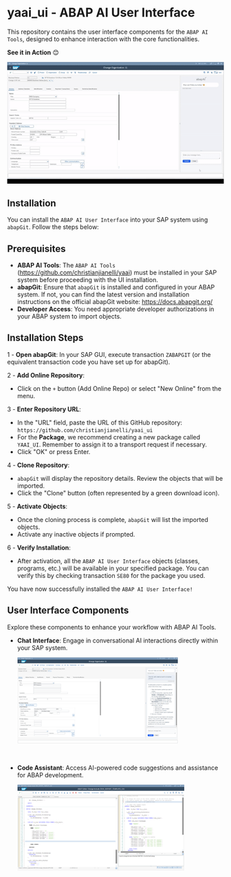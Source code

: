 # yaai_ui - ABAP AI User Interface
This repository contains the user interface components for the `ABAP AI Tools`, designed to enhance interaction with the core functionalities.

**See it in Action** 😊

![Chat](images/abap_ai_ui_chat_anim.gif)

## Installation
You can install the `ABAP AI User Interface` into your SAP system using `abapGit`. Follow the steps below:

## Prerequisites
 - **ABAP AI Tools**: The `ABAP AI Tools` (https://github.com/christianjianelli/yaai) must be installed in your SAP system before proceeding with the UI installation.
 - **abapGit**: Ensure that `abapGit` is installed and configured in your ABAP system. If not, you can find the latest version and installation instructions on the official abapGit website: https://docs.abapgit.org/
 - **Developer Access**: You need appropriate developer authorizations in your ABAP system to import objects.

## Installation Steps

 1 - **Open abapGit**: In your SAP GUI, execute transaction `ZABAPGIT` (or the equivalent transaction code you have set up for abapGit).

 2 - **Add Online Repository**:
   - Click on the `+` button (Add Online Repo) or select "New Online" from the menu.

 3 - **Enter Repository URL**:
   - In the "URL" field, paste the URL of this GitHub repository: `https://github.com/christianjianelli/yaai_ui`
   - For the **Package**, we recommend creating a new package called `YAAI_UI`. Remember to assign it to a transport request if necessary.
   - Click "OK" or press Enter.

 4 - **Clone Repository**:
   - `abapGit` will display the repository details. Review the objects that will be imported.
   - Click the "Clone" button (often represented by a green download icon).

 5 - **Activate Objects**:
   - Once the cloning process is complete, `abapGit` will list the imported objects.
   - Activate any inactive objects if prompted.

 6 - **Verify Installation**:
   - After activation, all the `ABAP AI User Interface` objects (classes, programs, etc.) will be available in your specified package. You can verify this by checking transaction `SE80` for the package you used.

You have now successfully installed the `ABAP AI User Interface!`

## User Interface Components

Explore these components to enhance your workflow with ABAP AI Tools.

- **Chat Interface**: Engage in conversational AI interactions directly within your SAP system.

    [<img src="docs/images/abap_ai_ui_chat.png" alt="ABAP AI UI Chat" height="200px">](docs/images/abap_ai_ui_chat.png)

  <br>

- **Code Assistant**: Access AI-powered code suggestions and assistance for ABAP development.

    [<img src="docs/images/yaai_ui_code_assist.png" alt="ABAP AI UI Code Assistant" height="200px">](docs/images/yaai_ui_code_assist.png)
